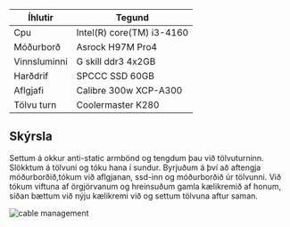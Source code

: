 | Íhlutir | Tegund |
|-------|------|
| Cpu | Intel(R) core(TM) i3-4160 |
| Móðurborð| Asrock H97M Pro4|
| Vinnsluminni | G skill ddr3 4x2GB |
| Harðdrif | SPCCC SSD 60GB|
| Aflgjafi | Calibre 300w XCP-A300|
| Tölvu turn | Coolermaster K280|

## Skýrsla

Settum á okkur anti-static armbönd og tengdum þau við tölvuturninn.
Slökktum á tölvuni og tóku hana í sundur.
Byrjuðum á því að aftengja móðurborðið,tókum við aflgjanan, ssd-inn og móðurborðið úr tölvunni. Við tókum viftuna af örgjörvanum og hreinsuðum gamla kælikremið af honum, síðan bættum við nýju kælikremi við og settum tölvuna aftur saman. 

<img title="cable management" src="/cables.jpg">